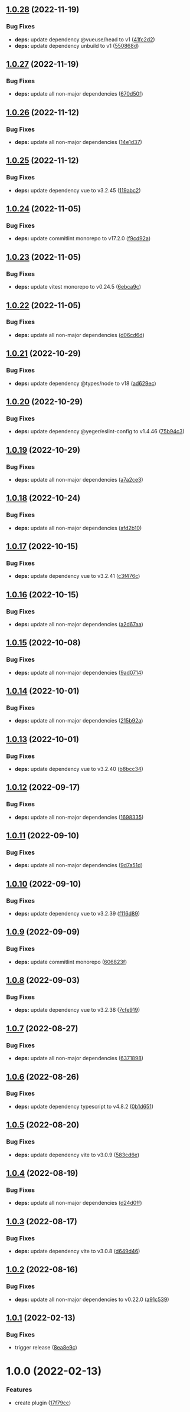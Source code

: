 ## [1.0.28](https://github.com/DerYeger/vite-plugin-ssg-utils/compare/v1.0.27...v1.0.28) (2022-11-19)


### Bug Fixes

* **deps:** update dependency @vueuse/head to v1 ([41fc2d2](https://github.com/DerYeger/vite-plugin-ssg-utils/commit/41fc2d2906d529ceb1d43aef86fc2b742d865dfe))
* **deps:** update dependency unbuild to v1 ([550868d](https://github.com/DerYeger/vite-plugin-ssg-utils/commit/550868d3898581fba41b38b73f19a165a603d6e8))

## [1.0.27](https://github.com/DerYeger/vite-plugin-ssg-utils/compare/v1.0.26...v1.0.27) (2022-11-19)


### Bug Fixes

* **deps:** update all non-major dependencies ([670d50f](https://github.com/DerYeger/vite-plugin-ssg-utils/commit/670d50fac8a072682c29ee7438eaf5c9f1bdd5b3))

## [1.0.26](https://github.com/DerYeger/vite-plugin-ssg-utils/compare/v1.0.25...v1.0.26) (2022-11-12)


### Bug Fixes

* **deps:** update all non-major dependencies ([14e1d37](https://github.com/DerYeger/vite-plugin-ssg-utils/commit/14e1d37c30b43b70ceeabb7804b436242bc41464))

## [1.0.25](https://github.com/DerYeger/vite-plugin-ssg-utils/compare/v1.0.24...v1.0.25) (2022-11-12)


### Bug Fixes

* **deps:** update dependency vue to v3.2.45 ([119abc2](https://github.com/DerYeger/vite-plugin-ssg-utils/commit/119abc21a194ee407166d38ecccbe3bace626512))

## [1.0.24](https://github.com/DerYeger/vite-plugin-ssg-utils/compare/v1.0.23...v1.0.24) (2022-11-05)


### Bug Fixes

* **deps:** update commitlint monorepo to v17.2.0 ([f9cd92a](https://github.com/DerYeger/vite-plugin-ssg-utils/commit/f9cd92a55f32326ab2928f86edaf5c8461286094))

## [1.0.23](https://github.com/DerYeger/vite-plugin-ssg-utils/compare/v1.0.22...v1.0.23) (2022-11-05)


### Bug Fixes

* **deps:** update vitest monorepo to v0.24.5 ([6ebca9c](https://github.com/DerYeger/vite-plugin-ssg-utils/commit/6ebca9cdbcbc411ffe81e8f42ebf585430c368f2))

## [1.0.22](https://github.com/DerYeger/vite-plugin-ssg-utils/compare/v1.0.21...v1.0.22) (2022-11-05)


### Bug Fixes

* **deps:** update all non-major dependencies ([d06cd6d](https://github.com/DerYeger/vite-plugin-ssg-utils/commit/d06cd6d51cb33b6cda2d0b9e4526de8051aadbe5))

## [1.0.21](https://github.com/DerYeger/vite-plugin-ssg-utils/compare/v1.0.20...v1.0.21) (2022-10-29)


### Bug Fixes

* **deps:** update dependency @types/node to v18 ([ad629ec](https://github.com/DerYeger/vite-plugin-ssg-utils/commit/ad629ec061de8de174c67cd94d66157069adb3a9))

## [1.0.20](https://github.com/DerYeger/vite-plugin-ssg-utils/compare/v1.0.19...v1.0.20) (2022-10-29)


### Bug Fixes

* **deps:** update dependency @yeger/eslint-config to v1.4.46 ([75b94c3](https://github.com/DerYeger/vite-plugin-ssg-utils/commit/75b94c33c3e8535095fcf5787afbffa3684b40f0))

## [1.0.19](https://github.com/DerYeger/vite-plugin-ssg-utils/compare/v1.0.18...v1.0.19) (2022-10-29)


### Bug Fixes

* **deps:** update all non-major dependencies ([a7a2ce3](https://github.com/DerYeger/vite-plugin-ssg-utils/commit/a7a2ce3004b5b6a284dd71904940cb54c60eae4c))

## [1.0.18](https://github.com/DerYeger/vite-plugin-ssg-utils/compare/v1.0.17...v1.0.18) (2022-10-24)


### Bug Fixes

* **deps:** update all non-major dependencies ([afd2b10](https://github.com/DerYeger/vite-plugin-ssg-utils/commit/afd2b102f65022b866584f18a8ffc7fd28961ec6))

## [1.0.17](https://github.com/DerYeger/vite-plugin-ssg-utils/compare/v1.0.16...v1.0.17) (2022-10-15)


### Bug Fixes

* **deps:** update dependency vue to v3.2.41 ([c3f476c](https://github.com/DerYeger/vite-plugin-ssg-utils/commit/c3f476c5b013feee851aeb990d2b1ee888f3ebc2))

## [1.0.16](https://github.com/DerYeger/vite-plugin-ssg-utils/compare/v1.0.15...v1.0.16) (2022-10-15)


### Bug Fixes

* **deps:** update all non-major dependencies ([a2d67aa](https://github.com/DerYeger/vite-plugin-ssg-utils/commit/a2d67aacf61f904580d69faa40c76230b8bf8b44))

## [1.0.15](https://github.com/DerYeger/vite-plugin-ssg-utils/compare/v1.0.14...v1.0.15) (2022-10-08)


### Bug Fixes

* **deps:** update all non-major dependencies ([9ad0714](https://github.com/DerYeger/vite-plugin-ssg-utils/commit/9ad07144330db9dafc4d45c8ade4bf2fae076579))

## [1.0.14](https://github.com/DerYeger/vite-plugin-ssg-utils/compare/v1.0.13...v1.0.14) (2022-10-01)


### Bug Fixes

* **deps:** update all non-major dependencies ([215b92a](https://github.com/DerYeger/vite-plugin-ssg-utils/commit/215b92ac8ea225890005eea74f91fdaf9d86ea1d))

## [1.0.13](https://github.com/DerYeger/vite-plugin-ssg-utils/compare/v1.0.12...v1.0.13) (2022-10-01)


### Bug Fixes

* **deps:** update dependency vue to v3.2.40 ([b8bcc34](https://github.com/DerYeger/vite-plugin-ssg-utils/commit/b8bcc34b2837d73b8c68b797007a7948ff93ce99))

## [1.0.12](https://github.com/DerYeger/vite-plugin-ssg-utils/compare/v1.0.11...v1.0.12) (2022-09-17)


### Bug Fixes

* **deps:** update all non-major dependencies ([1698335](https://github.com/DerYeger/vite-plugin-ssg-utils/commit/1698335bfcf81d7526b7bab701aaa4103ca3f875))

## [1.0.11](https://github.com/DerYeger/vite-plugin-ssg-utils/compare/v1.0.10...v1.0.11) (2022-09-10)


### Bug Fixes

* **deps:** update all non-major dependencies ([9d7a51d](https://github.com/DerYeger/vite-plugin-ssg-utils/commit/9d7a51d4e3728e140466609e8ef5bae402771f30))

## [1.0.10](https://github.com/DerYeger/vite-plugin-ssg-utils/compare/v1.0.9...v1.0.10) (2022-09-10)


### Bug Fixes

* **deps:** update dependency vue to v3.2.39 ([f116d89](https://github.com/DerYeger/vite-plugin-ssg-utils/commit/f116d898674b85d6cb1430f66c03aa7a70372c9f))

## [1.0.9](https://github.com/DerYeger/vite-plugin-ssg-utils/compare/v1.0.8...v1.0.9) (2022-09-09)


### Bug Fixes

* **deps:** update commitlint monorepo ([606823f](https://github.com/DerYeger/vite-plugin-ssg-utils/commit/606823fdfa97d5f76a11190aa0eae81614c55027))

## [1.0.8](https://github.com/DerYeger/vite-plugin-ssg-utils/compare/v1.0.7...v1.0.8) (2022-09-03)


### Bug Fixes

* **deps:** update dependency vue to v3.2.38 ([7cfe919](https://github.com/DerYeger/vite-plugin-ssg-utils/commit/7cfe9195f70831e19b1f892c5bff9fb8e0ef78b8))

## [1.0.7](https://github.com/DerYeger/vite-plugin-ssg-utils/compare/v1.0.6...v1.0.7) (2022-08-27)


### Bug Fixes

* **deps:** update all non-major dependencies ([6371898](https://github.com/DerYeger/vite-plugin-ssg-utils/commit/6371898c56305d8f7b2cb816c3b702ae919ca618))

## [1.0.6](https://github.com/DerYeger/vite-plugin-ssg-utils/compare/v1.0.5...v1.0.6) (2022-08-26)


### Bug Fixes

* **deps:** update dependency typescript to v4.8.2 ([0b1d651](https://github.com/DerYeger/vite-plugin-ssg-utils/commit/0b1d6514c821d4ed15a8c9166bef529d5a5dfb1f))

## [1.0.5](https://github.com/DerYeger/vite-plugin-ssg-utils/compare/v1.0.4...v1.0.5) (2022-08-20)


### Bug Fixes

* **deps:** update dependency vite to v3.0.9 ([583cd6e](https://github.com/DerYeger/vite-plugin-ssg-utils/commit/583cd6e28e74eb425a35d9c2fb39ddeee1b598a5))

## [1.0.4](https://github.com/DerYeger/vite-plugin-ssg-utils/compare/v1.0.3...v1.0.4) (2022-08-19)


### Bug Fixes

* **deps:** update all non-major dependencies ([d24d0ff](https://github.com/DerYeger/vite-plugin-ssg-utils/commit/d24d0ff11cb3342442e0db8bb16bbd7091eaedfe))

## [1.0.3](https://github.com/DerYeger/vite-plugin-ssg-utils/compare/v1.0.2...v1.0.3) (2022-08-17)


### Bug Fixes

* **deps:** update dependency vite to v3.0.8 ([d649d46](https://github.com/DerYeger/vite-plugin-ssg-utils/commit/d649d468457a92ff087ed1c105e8f1e449c01644))

## [1.0.2](https://github.com/DerYeger/vite-plugin-ssg-utils/compare/v1.0.1...v1.0.2) (2022-08-16)


### Bug Fixes

* **deps:** update all non-major dependencies to v0.22.0 ([a91c539](https://github.com/DerYeger/vite-plugin-ssg-utils/commit/a91c53977d1174ee84bfcfe84e26bb63f8590641))

## [1.0.1](https://github.com/DerYeger/vite-plugin-ssg-utils/compare/v1.0.0...v1.0.1) (2022-02-13)


### Bug Fixes

* trigger release ([8ea8e9c](https://github.com/DerYeger/vite-plugin-ssg-utils/commit/8ea8e9cb61297263e2ee7ddd7781e542f928a0db))

# 1.0.0 (2022-02-13)


### Features

* create plugin ([17f79cc](https://github.com/DerYeger/vite-plugin-ssg-utils/commit/17f79cc612788b47f49488b29cb6c640451c5b5b))
